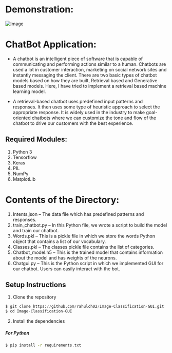 # Demonstration:

![image](https://user-images.githubusercontent.com/73461681/185761262-6a049b51-fdde-4497-bccf-8772730404ea.png)


# ChatBot Application:

* A chatbot is an intelligent piece of software that is capable of communicating and performing actions similar to a human. Chatbots are used a lot in 
customer interaction, marketing on social network sites and instantly messaging the client. There are two basic types of chatbot models based on how 
they are built, Retrieval based and Generative based models. Here, I have tried to implement a retrieval based machine learning model.

* A retrieval-based chatbot uses predefined input patterns and responses. It then uses some type of heuristic approach to select the appropriate response. 
It is widely used in the industry to make goal-oriented chatbots where we can customize the tone and flow of the chatbot to drive our customers with the 
best experience.


## Required Modules:
1) Python 3
2) Tensorflow
3) Keras
4) PIL 
5) NumPy
6) MatplotLib


# Contents of the Directory:

1) Intents.json – The data file which has predefined patterns and responses.
2) train_chatbot.py – In this Python file, we wrote a script to build the model and train our chatbot.
3) Words.pkl – This is a pickle file in which we store the words Python object that contains a list of our vocabulary.
4) Classes.pkl – The classes pickle file contains the list of categories.
5) Chatbot_model.h5 – This is the trained model that contains information about the model and has weights of the neurons.
6) Chatgui.py – This is the Python script in which we implemented GUI for our chatbot. Users can easily interact with the bot.


## Setup Instructions
1) Clone the repository
```python
$ git clone https://github.com/rahulch02/Image-Classification-GUI.git
$ cd Image-Classification-GUI
```

2) Install the dependencies
  ##### For Python
  ```bash
  $ pip install -r requirements.txt
  ```


